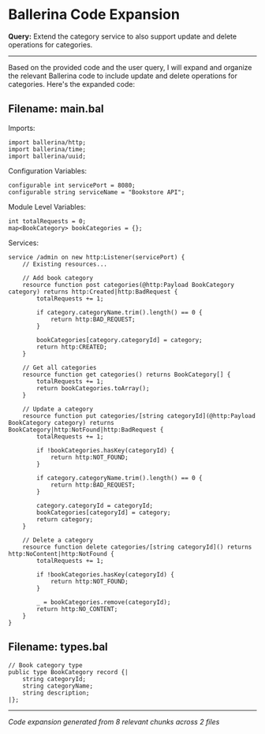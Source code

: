 # Ballerina Code Expansion

**Query:** Extend the category service to also support update and delete operations for categories.

---

Based on the provided code and the user query, I will expand and organize the relevant Ballerina code to include update and delete operations for categories. Here's the expanded code:

## Filename: main.bal

Imports:
```ballerina
import ballerina/http;
import ballerina/time;
import ballerina/uuid;
```

Configuration Variables:
```ballerina
configurable int servicePort = 8080;
configurable string serviceName = "Bookstore API";
```

Module Level Variables:
```ballerina
int totalRequests = 0;
map<BookCategory> bookCategories = {};
```

Services:
```ballerina
service /admin on new http:Listener(servicePort) {
    // Existing resources...

    // Add book category
    resource function post categories(@http:Payload BookCategory category) returns http:Created|http:BadRequest {
        totalRequests += 1;

        if category.categoryName.trim().length() == 0 {
            return http:BAD_REQUEST;
        }

        bookCategories[category.categoryId] = category;
        return http:CREATED;
    }

    // Get all categories
    resource function get categories() returns BookCategory[] {
        totalRequests += 1;
        return bookCategories.toArray();
    }

    // Update a category
    resource function put categories/[string categoryId](@http:Payload BookCategory category) returns BookCategory|http:NotFound|http:BadRequest {
        totalRequests += 1;

        if !bookCategories.hasKey(categoryId) {
            return http:NOT_FOUND;
        }

        if category.categoryName.trim().length() == 0 {
            return http:BAD_REQUEST;
        }

        category.categoryId = categoryId;
        bookCategories[categoryId] = category;
        return category;
    }

    // Delete a category
    resource function delete categories/[string categoryId]() returns http:NoContent|http:NotFound {
        totalRequests += 1;

        if !bookCategories.hasKey(categoryId) {
            return http:NOT_FOUND;
        }

        _ = bookCategories.remove(categoryId);
        return http:NO_CONTENT;
    }
}
```

## Filename: types.bal

```ballerina
// Book category type
public type BookCategory record {|
    string categoryId;
    string categoryName;
    string description;
|};
```

---

*Code expansion generated from 8 relevant chunks across 2 files*
